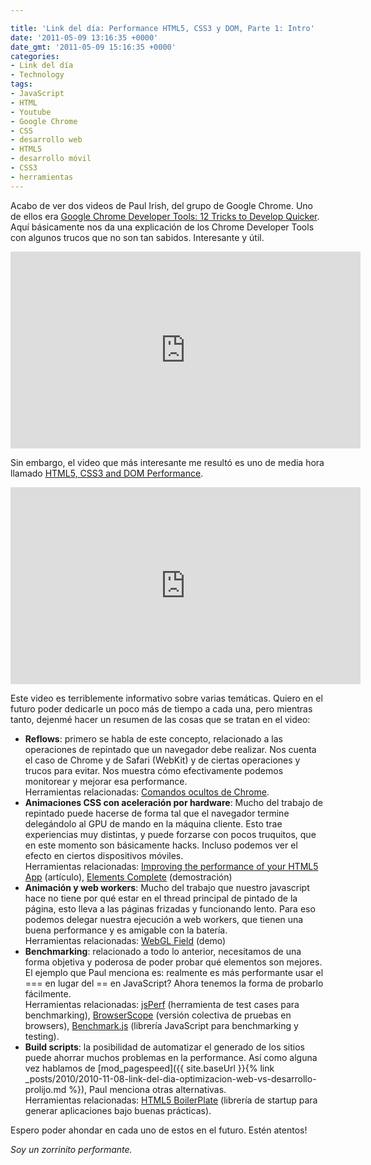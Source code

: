 ```yaml
---

title: 'Link del día: Performance HTML5, CSS3 y DOM, Parte 1: Intro'
date: '2011-05-09 13:16:35 +0000'
date_gmt: '2011-05-09 15:16:35 +0000'
categories:
- Link del día
- Technology
tags:
- JavaScript
- HTML
- Youtube
- Google Chrome
- CSS
- desarrollo web
- HTML5
- desarrollo móvil
- CSS3
- herramientas
---
```


Acabo de ver dos videos de Paul Irish, del grupo de Google Chrome. Uno de ellos era [Google Chrome Developer Tools: 12 Tricks to Develop Quicker](http://www.youtube.com/watch?v=nOEw9iiopwI). Aquí básicamente nos da una explicación de los Chrome Developer Tools con algunos trucos que no son tan sabidos. Interesante y útil.

<iframe width="560" height="315" src="https://www.youtube.com/embed/nOEw9iiopwI" frameborder="0" allow="accelerometer; autoplay; encrypted-media; gyroscope; picture-in-picture"> </iframe>

Sin embargo, el video que más interesante me resultó es uno de media hora llamado [HTML5, CSS3 and DOM Performance](http://www.youtube.com/watch?v=q_O9_C2ZjoA).

<iframe width="560" height="315" src="https://www.youtube.com/embed/q_O9_C2ZjoA" frameborder="0" allow="accelerometer; autoplay; encrypted-media; gyroscope; picture-in-picture"> </iframe>

Este video es terriblemente informativo sobre varias temáticas. Quiero en el futuro poder dedicarle un poco más de tiempo a cada una, pero mientras tanto, dejenmé hacer un resumen de las cosas que se tratan en el video:

- **Reflows**: primero se habla de este concepto, relacionado a las operaciones de repintado que un navegador debe realizar. Nos cuenta el caso de Chrome y de Safari (WebKit) y de ciertas operaciones y trucos para evitar. Nos muestra cómo efectivamente podemos monitorear y mejorar esa performance.<br />
Herramientas relacionadas: [Comandos ocultos de Chrome](http://peter.sh/experiments/chromium-command-line-switches/).
- **Animaciones CSS con aceleración por hardware**: Mucho del trabajo de repintado puede hacerse de forma tal que el navegador termine delegándolo al GPU de mando en la máquina cliente. Esto trae experiencias muy distintas, y puede forzarse con pocos truquitos, que en este momento son básicamente hacks. Incluso podemos ver el efecto en ciertos dispositivos móviles.<br />
Herramientas relacionadas: [Improving the performance of your HTML5 App](http://www.html5rocks.com/tutorials/speed/html5/) (artículo), [Elements Complete](http://isotope.metafizzy.co/demos/elements-complete.html) (demostración)
- **Animación y web workers**: Mucho del trabajo que nuestro javascript hace no tiene por qué estar en el thread principal de pintado de la página, esto lleva a las páginas frizadas y funcionando lento. Para eso podemos delegar nuestra ejecución a web workers, que tienen una buena performance y es amigable con la batería.<br />
Herramientas relacionadas:  [WebGL Field](http://webglsamples.googlecode.com/hg/field/field.html) (demo)
- **Benchmarking**: relacionado a todo lo anterior, necesitamos de una forma objetiva y poderosa de poder probar qué elementos son mejores. El ejemplo que Paul menciona es: realmente es más performante usar el === en lugar del == en JavaScript? Ahora tenemos la forma de probarlo fácilmente.<br />
Herramientas relacionadas: [jsPerf](http://jsperf.com/) (herramienta de test cases para benchmarking), [BrowserScope](http://www.browserscope.org/) (versión colectiva de pruebas en browsers), [Benchmark.js](http://benchmarkjs.com/) (librería JavaScript para benchmarking y testing).
- **Build scripts**: la posibilidad de automatizar el generado de los sitios puede ahorrar muchos problemas en la performance. Así como alguna vez hablamos de [mod_pagespeed]({{ site.baseUrl }}{% link _posts/2010/2010-11-08-link-del-dia-optimizacion-web-vs-desarrollo-prolijo.md %}), Paul menciona otras alternativas.<br />
Herramientas relacionadas: [HTML5 BoilerPlate](http://html5boilerplate.com/) (librería de startup para generar aplicaciones bajo buenas prácticas).

Espero poder ahondar en cada uno de estos en el futuro. Estén atentos!

_Soy un zorrinito performante._
